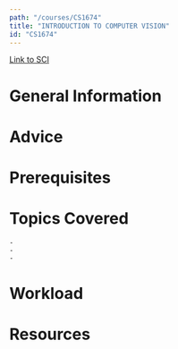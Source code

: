 ```yaml
---
path: "/courses/CS1674"
title: "INTRODUCTION TO COMPUTER VISION"
id: "CS1674"
---
```


[Link to SCI]("http://courses.sci.pitt.edu/courses/courses/view/CS-1674")

# General Information

# Advice

# Prerequisites

<!-- PREREQ_REPLACEMENT (Do not remove) -->

<!-- END PREREQ_REPLACEMENT (Do not remove) -->

# Topics Covered

    -
    -
    -

# Workload

<!-- TESTIMONIALS
# Testimonials
This gets replaced with Gatsby, its
data comes from Google Sheets for easier
editing!
-->

# Resources
